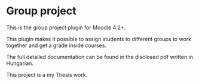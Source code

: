 # Group project
This is the group project plugin for Moodle 4.2+.

This plugin makes it possible to assign students to different groups to work together and get a grade inside courses.

The full detailed documentation can be found in the disclosed pdf written in Hungarian.

This project is a my Thesis work.
